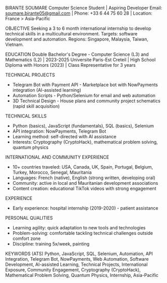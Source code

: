 BIRANTE SOUMARE
Computer Science Student | Aspiring Developer
Email: soumare.birante05@gmail.com | Phone: +33 6 44 75 60 28 | Location: France > Asia-Pacific

OBJECTIVE
Seeking a 3 to 6 month international internship to develop technical skills in a multicultural environment.
Targets: software development and automation. Regions: Singapore, Malaysia, Taiwan, Vietnam.

EDUCATION
Double Bachelor's Degree - Computer Science (L3) and Mathematics (L2) | 2023-2025
Universite Paris-Est Creteil | High School Diploma with Honors (2023) | Class Representative for 3 years

TECHNICAL PROJECTS
- Telegram Bot with Payment API - Marketplace bot with NowPayments integration (AI-assisted learning)
- Automation Scripts - Python/Selenium for email and web automation
- 3D Technical Design - House plans and community project schematics (rapid skill acquisition)

TECHNICAL SKILLS
- Python (basics), JavaScript (fundamentals), SQL (basics), Selenium
- API integration: NowPayments, Telegram Bot
- Learning method: self-directed with AI assistance
- Interests: Cryptography (CryptoHack), mathematical problem solving, quantum physics

INTERNATIONAL AND COMMUNITY EXPERIENCE
- 10+ countries traveled: USA, Canada, UK, Spain, Portugal, Belgium, Turkey, Morocco, Senegal, Mauritania
- Languages: French (native), English (strong written, developing oral)
- Community: active in local and Mauritanian development associations
- Content creation: educational TikTok videos with strong engagement

EXPERIENCE
- Early experience: hospital internship (2019-2020) - patient assistance

PERSONAL QUALITIES
- Learning agility: quick adaptation to new tools and technologies
- Problem-solving: comfortable tackling technical challenges outside comfort zone
- Discipline: training 5x/week, painting

KEYWORDS (ATS)
Python, JavaScript, SQL, Selenium, Automation, API Integration, Telegram Bot, NowPayments, Web Automation, Software Development, AI-assisted Learning, Technical Projects, International Exposure, Community Engagement, Cryptography (CryptoHack), Mathematical Problem Solving, Quantum Physics, Internship, Asia-Pacific


